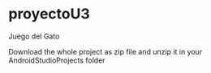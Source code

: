 # proyectoU3
Juego del Gato

Download the whole project as zip file and unzip it in your AndroidStudioProjects folder
